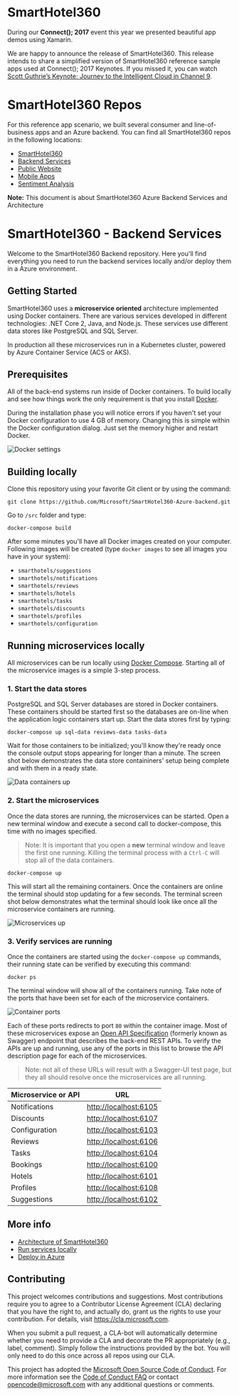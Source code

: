 # SmartHotel360
During our **Connect(); 2017** event this year we presented beautiful app demos using Xamarin.

We are happy to announce the release of SmartHotel360. This release intends to share a simplified version of SmartHotel360 reference sample apps used at Connect(); 2017 Keynotes. If you missed it, you can watch <a href="https://channel9.msdn.com/Events/Connect/2017/K100">Scott Guthrie’s Keynote: Journey to the Intelligent Cloud in Channel 9</a>.

# SmartHotel360 Repos
For this reference app scenario, we built several consumer and line-of-business apps and an Azure backend. You can find all SmartHotel360 repos in the following locations:

* [SmartHotel360 ](https://github.com/Microsoft/SmartHotel360)
* [Backend Services](https://github.com/Microsoft/SmartHotel360-Azure-backend)
* [Public Website](https://github.com/Microsoft/SmartHotel360-public-web)
* [Mobile Apps](https://github.com/Microsoft/SmartHotel360-mobile-desktop-apps)
* [Sentiment Analysis](https://github.com/Microsoft/SmartHotel360-Sentiment-Analysis-App)

**Note:** This document is about SmartHotel360 Azure Backend Services and Architecture

# SmartHotel360 - Backend Services

Welcome to the SmartHotel360 Backend repository. Here you'll find everything you need to run the backend services locally and/or deploy them in a Azure environment.

## Getting Started

SmartHotel360 uses a **microservice oriented** architecture implemented using Docker containers. There are various services developed in different technologies: .NET Core 2, Java, and Node.js. These services use different data stores like PostgreSQL and SQL Server.

In production all these microservices run in a Kubernetes cluster, powered by Azure Container Service (ACS or AKS).

## Prerequisites

All of the back-end systems run inside of Docker containers. To build locally and see how things work the only requirement is that you install [Docker](https://www.docker.com/). 

During the installation phase you will notice errors if you haven't set your Docker configuration to use 4 GB of memory. Changing this is simple within the Docker configuration dialog. Just set the memory higher and restart Docker. 

![Docker settings](docs/docker-settings.png)

## Building locally

Clone this repository using your favorite Git client or by using the command: 

`git clone https://github.com/Microsoft/SmartHotel360-Azure-backend.git`

Go to `/src` folder and type:

```
docker-compose build
```

After some minutes you'll have all Docker images created on your computer. Following images will be created (type `docker images` to see all images you have in your system):

* `smarthotels/suggestions`
* `smarthotels/notifications`
* `smarthotels/reviews`
* `smarthotels/hotels`
* `smarthotels/tasks`
* `smarthotels/discounts`
* `smarthotels/profiles`
* `smarthotels/configuration`

## Running microservices locally

All microservices can be run locally using [Docker Compose](https://docs.docker.com/compose/). Starting all of the microservice images is a simple 3-step process. 

### 1. Start the data stores

PostgreSQL and SQL Server databases are stored in Docker containers. These containers should be started first so the databases are on-line when the application logic containers start up. Start the data stores first by typing: 

```
docker-compose up sql-data reviews-data tasks-data
``` 

Wait for those containers to be initialized; you'll know they're ready once the console output stops appearing for longer than a minute. The screen shot below demonstrates the data store containiners' setup being complete and with them in a ready state. 

![Data containers up](docs/data-finished.png)

### 2. Start the microservices

Once the data stores are running, the microservices can be started. Open a new terminal window and execute a second call to docker-compose, this time with no images specified. 

> Note: It is important that you open a **new** terminal window and leave the first one running. Killing the terminal process with a `Ctrl-C` will stop all of the data containers.

```
docker-compose up
``` 
This will start all the remaining containers. Once the containers are online the terminal should stop updating for a few seconds. The terminal screen shot below demonstrates what the terminal should look like once all the microservice containers are running. 

![Microservices up](docs/microservices-up.png)

### 3. Verify services are running

Once the containers are started using the `docker-compose up` commands, their running state can be verified by executing this command:

```
docker ps
```

The terminal window will show all of the containers running. Take note of the ports that have been set for each of the microservice containers. 

![Container ports](docs/containers-and-ports.png)

Each of these ports redirects to port `80` within the container image. Most of these microservices expose an [Open API Specification](https://www.openapis.org/) (formerly known as Swagger) endpoint that describes the back-end REST APIs. To verify the APIs are up and running, use any of the ports in this list to browse the API description page for each of the microservices. 

> Note: not all of these URLs will result with a Swagger-UI test page, but they all should resolve once the microservices are all running. 

|Microservice or API|URL|
|---|---|
|Notifications|[http://localhost:6105](http://localhost:6105)|
|Discounts|[http://localhost:6107](http://localhost:6107)|
|Configuration|[http://localhost:6103](http://localhost:6103)|
|Reviews|[http://localhost:6106](http://localhost:6106)|
|Tasks|[http://localhost:6104](http://localhost:6104)|
|Bookings|[http://localhost:6100](http://localhost:6100)|
|Hotels|[http://localhost:6101](http://localhost:6101)|
|Profiles|[http://localhost:6108](http://localhost:6108)|
|Suggestions|[http://localhost:6102](http://localhost:6102)|

## More info

* [Architecture of SmartHotel360](./docs/architecture.md)
* [Run services locally](./docs/run-locally.md)
* [Deploy in Azure](./docs/run-azure.md)

## Contributing

This project welcomes contributions and suggestions.  Most contributions require you to agree to a
Contributor License Agreement (CLA) declaring that you have the right to, and actually do, grant us
the rights to use your contribution. For details, visit https://cla.microsoft.com.

When you submit a pull request, a CLA-bot will automatically determine whether you need to provide
a CLA and decorate the PR appropriately (e.g., label, comment). Simply follow the instructions
provided by the bot. You will only need to do this once across all repos using our CLA.

This project has adopted the [Microsoft Open Source Code of Conduct](https://opensource.microsoft.com/codeofconduct/).
For more information see the [Code of Conduct FAQ](https://opensource.microsoft.com/codeofconduct/faq/) or
contact [opencode@microsoft.com](mailto:opencode@microsoft.com) with any additional questions or comments.
